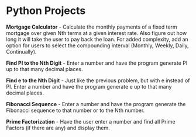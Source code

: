 # Python Projects

**Mortgage Calculator** - Calculate the monthly payments of a fixed term mortgage over given Nth terms at a given interest rate. Also figure out how long it will take the user to pay back the loan. For added complexity, add an option for users to select the compounding interval (Monthly, Weekly, Daily, Continually).

**Find PI to the Nth Digit** - Enter a number and have the program generate PI up to that many decimal places.

**Find e to the Nth Digit** - Just like the previous problem, but with e instead of PI. Enter a number and have the program generate e up to that many decimal places.

**Fibonacci Sequence** - Enter a number and have the program generate the Fibonacci sequence to that number or to the Nth number.

**Prime Factorization** - Have the user enter a number and find all Prime Factors (if there are any) and display them.


